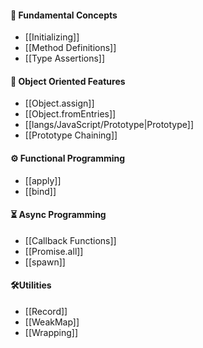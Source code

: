 #### 🍅 Fundamental Concepts
- [[Initializing]]
- [[Method Definitions]]
- [[Type Assertions]]

#### 🧩 Object Oriented Features
- [[Object.assign]]
- [[Object.fromEntries]]
- [[langs/JavaScript/Prototype|Prototype]]
- [[Prototype Chaining]]

#### ⚙️ Functional Programming
- [[apply]]
- [[bind]]

#### ⏳ Async Programming
- [[Callback Functions]]
- [[Promise.all]]
- [[spawn]]

#### 🛠️Utilities
- [[Record]]
- [[WeakMap]]
- [[Wrapping]]